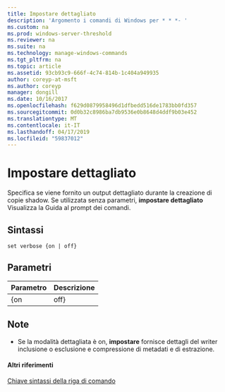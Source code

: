 ```yaml
---
title: Impostare dettagliato
description: 'Argomento i comandi di Windows per * * *- '
ms.custom: na
ms.prod: windows-server-threshold
ms.reviewer: na
ms.suite: na
ms.technology: manage-windows-commands
ms.tgt_pltfrm: na
ms.topic: article
ms.assetid: 93cb93c9-666f-4c74-814b-1c404a949935
author: coreyp-at-msft
ms.author: coreyp
manager: dongill
ms.date: 10/16/2017
ms.openlocfilehash: f629d0879958496d1dfbedd516de1783bb0fd357
ms.sourcegitcommit: 0d0b32c8986ba7db9536e0b8648d4ddf9b03e452
ms.translationtype: MT
ms.contentlocale: it-IT
ms.lasthandoff: 04/17/2019
ms.locfileid: "59837012"
---
```

# <a name="set-verbose"></a>Impostare dettagliato



Specifica se viene fornito un output dettagliato durante la creazione di copie shadow. Se utilizzata senza parametri, **impostare dettagliato** Visualizza la Guida al prompt dei comandi.

## <a name="syntax"></a>Sintassi

```
set verbose {on | off}
```

## <a name="parameters"></a>Parametri

|Parametro|Descrizione|
|---------|-----------|
|{on | off}|Attiva o disattiva la modalità dettagliata.|

## <a name="remarks"></a>Note

-   Se la modalità dettagliata è on, **impostare** fornisce dettagli del writer inclusione o esclusione e compressione di metadati e di estrazione.

#### <a name="additional-references"></a>Altri riferimenti

[Chiave sintassi della riga di comando](command-line-syntax-key.md)